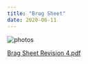 ```yaml
---
title: "Brag Sheet"
date: 2020-06-11
---
```

![photos](https://user-images.githubusercontent.com/66754720/84444020-c4d47900-ac0e-11ea-871b-15e6acaf7ddd.jpg)

[Brag Sheet Revision 4.pdf](https://github.com/tzheng48/github-pages-with-jekyll/files/4767750/Brag.Sheet.Revision.4.pdf)
